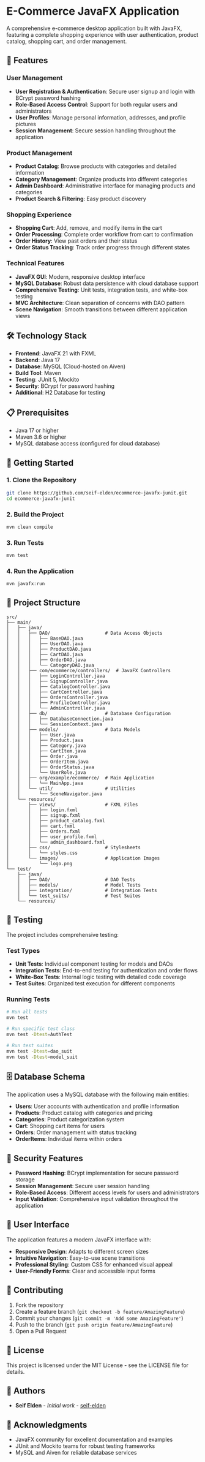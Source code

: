 # E-Commerce JavaFX Application

A comprehensive e-commerce desktop application built with JavaFX, featuring a complete shopping experience with user authentication, product catalog, shopping cart, and order management.

## 🚀 Features

### User Management
- **User Registration & Authentication**: Secure user signup and login with BCrypt password hashing
- **Role-Based Access Control**: Support for both regular users and administrators
- **User Profiles**: Manage personal information, addresses, and profile pictures
- **Session Management**: Secure session handling throughout the application

### Product Management
- **Product Catalog**: Browse products with categories and detailed information
- **Category Management**: Organize products into different categories
- **Admin Dashboard**: Administrative interface for managing products and categories
- **Product Search & Filtering**: Easy product discovery

### Shopping Experience
- **Shopping Cart**: Add, remove, and modify items in the cart
- **Order Processing**: Complete order workflow from cart to confirmation
- **Order History**: View past orders and their status
- **Order Status Tracking**: Track order progress through different states

### Technical Features
- **JavaFX GUI**: Modern, responsive desktop interface
- **MySQL Database**: Robust data persistence with cloud database support
- **Comprehensive Testing**: Unit tests, integration tests, and white-box testing
- **MVC Architecture**: Clean separation of concerns with DAO pattern
- **Scene Navigation**: Smooth transitions between different application views

## 🛠️ Technology Stack

- **Frontend**: JavaFX 21 with FXML
- **Backend**: Java 17
- **Database**: MySQL (Cloud-hosted on Aiven)
- **Build Tool**: Maven
- **Testing**: JUnit 5, Mockito
- **Security**: BCrypt for password hashing
- **Additional**: H2 Database for testing

## 📋 Prerequisites

- Java 17 or higher
- Maven 3.6 or higher
- MySQL database access (configured for cloud database)

## 🚀 Getting Started

### 1. Clone the Repository
```bash
git clone https://github.com/seif-elden/ecommerce-javafx-junit.git
cd ecommerce-javafx-junit
```

### 2. Build the Project
```bash
mvn clean compile
```

### 3. Run Tests
```bash
mvn test
```

### 4. Run the Application
```bash
mvn javafx:run
```

## 📁 Project Structure

```
src/
├── main/
│   ├── java/
│   │   ├── DAO/                    # Data Access Objects
│   │   │   ├── BaseDAO.java
│   │   │   ├── UserDAO.java
│   │   │   ├── ProductDAO.java
│   │   │   ├── CartDAO.java
│   │   │   ├── OrderDAO.java
│   │   │   └── CategoryDAO.java
│   │   ├── com/ecommerce/controllers/  # JavaFX Controllers
│   │   │   ├── LoginController.java
│   │   │   ├── SignupController.java
│   │   │   ├── CatalogController.java
│   │   │   ├── CartController.java
│   │   │   ├── OrdersController.java
│   │   │   ├── ProfileController.java
│   │   │   └── AdminController.java
│   │   ├── db/                     # Database Configuration
│   │   │   ├── DatabaseConnection.java
│   │   │   └── SessionContext.java
│   │   ├── models/                 # Data Models
│   │   │   ├── User.java
│   │   │   ├── Product.java
│   │   │   ├── Category.java
│   │   │   ├── CartItem.java
│   │   │   ├── Order.java
│   │   │   ├── OrderItem.java
│   │   │   ├── OrderStatus.java
│   │   │   └── UserRole.java
│   │   ├── org/example/ecommerce/  # Main Application
│   │   │   └── MainApp.java
│   │   └── util/                   # Utilities
│   │       └── SceneNavigator.java
│   └── resources/
│       ├── views/                  # FXML Files
│       │   ├── login.fxml
│       │   ├── signup.fxml
│       │   ├── product_catalog.fxml
│       │   ├── cart.fxml
│       │   ├── Orders.fxml
│       │   ├── user_profile.fxml
│       │   └── admin_dashboard.fxml
│       ├── css/                    # Stylesheets
│       │   └── styles.css
│       └── images/                 # Application Images
│           └── logo.png
└── test/
    ├── java/
    │   ├── DAO/                    # DAO Tests
    │   ├── models/                 # Model Tests
    │   ├── integration/            # Integration Tests
    │   └── test_suits/             # Test Suites
    └── resources/
```

## 🧪 Testing

The project includes comprehensive testing:

### Test Types
- **Unit Tests**: Individual component testing for models and DAOs
- **Integration Tests**: End-to-end testing for authentication and order flows
- **White-Box Tests**: Internal logic testing with detailed code coverage
- **Test Suites**: Organized test execution for different components

### Running Tests
```bash
# Run all tests
mvn test

# Run specific test class
mvn test -Dtest=AuthTest

# Run test suites
mvn test -Dtest=dao_suit
mvn test -Dtest=model_suit
```

## 🗄️ Database Schema

The application uses a MySQL database with the following main entities:
- **Users**: User accounts with authentication and profile information
- **Products**: Product catalog with categories and pricing
- **Categories**: Product categorization system
- **Cart**: Shopping cart items for users
- **Orders**: Order management with status tracking
- **OrderItems**: Individual items within orders

## 🔐 Security Features

- **Password Hashing**: BCrypt implementation for secure password storage
- **Session Management**: Secure user session handling
- **Role-Based Access**: Different access levels for users and administrators
- **Input Validation**: Comprehensive input validation throughout the application

## 🎨 User Interface

The application features a modern JavaFX interface with:
- **Responsive Design**: Adapts to different screen sizes
- **Intuitive Navigation**: Easy-to-use scene transitions
- **Professional Styling**: Custom CSS for enhanced visual appeal
- **User-Friendly Forms**: Clear and accessible input forms

## 🤝 Contributing

1. Fork the repository
2. Create a feature branch (`git checkout -b feature/AmazingFeature`)
3. Commit your changes (`git commit -m 'Add some AmazingFeature'`)
4. Push to the branch (`git push origin feature/AmazingFeature`)
5. Open a Pull Request

## 📝 License

This project is licensed under the MIT License - see the LICENSE file for details.

## 👥 Authors

- **Seif Elden** - *Initial work* - [seif-elden](https://github.com/seif-elden)

## 🙏 Acknowledgments

- JavaFX community for excellent documentation and examples
- JUnit and Mockito teams for robust testing frameworks
- MySQL and Aiven for reliable database services
